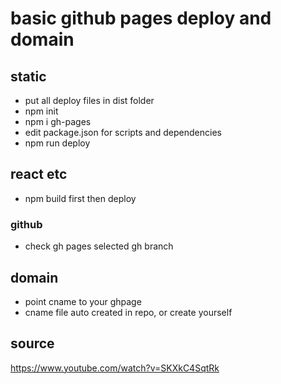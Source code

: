 # basic github pages deploy and domain

## static
- put all deploy files in dist folder
- npm init
- npm i gh-pages
- edit package.json for scripts and dependencies
- npm run deploy 
## react etc
- npm build first then deploy

### github
- check gh pages selected gh branch

## domain
- point cname to your ghpage
- cname file auto created in repo, or create yourself

## source
https://www.youtube.com/watch?v=SKXkC4SqtRk